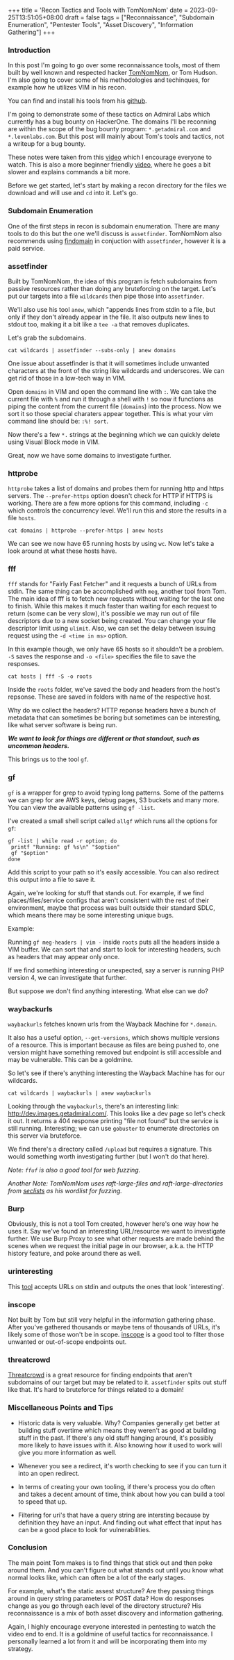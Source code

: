 +++
title = 'Recon Tactics and Tools with TomNomNom'
date = 2023-09-25T13:51:05+08:00
draft = false
tags = ["Reconnaissance", "Subdomain Enumeration", "Pentester Tools", "Asset Discovery", "Information Gathering"]
+++

### Introduction
In this post I'm going to go over some reconnaissance tools, most of them built by well known and respected hacker [TomNomNom](https://twitter.com/TomNomNom?ref_src=twsrc%5Egoogle%7Ctwcamp%5Eserp%7Ctwgr%5Eauthor), or Tom Hudson. I'm also going to cover some of his methodologies and techinques, for example how he utilizes VIM in his recon. 

You can find and install his tools from his [github](https://github.com/tomnomnom/). 

I'm going to demonstrate some of these tactics on Admiral Labs which currently has a bug bounty on HackerOne. The domains I'll be reconning are within the scope of the bug bounty program: `*.getadmiral.com` and `*.levenlabs.com`. But this post will mainly about Tom's tools and tactics, not a writeup for a bug bounty. 

These notes were taken from this [video](https://www.youtube.com/watch?v=SYExiynPEKM) which I encourage everyone to watch. This is also a more beginner friendly [video](https://www.youtube.com/watch?v=l8iXMgk2nnY), where he goes a bit slower and explains commands a bit more. 

Before we get started, let's start by making a recon directory for the files we download and will use and `cd` into it. Let's go. 

### Subdomain Enumeration
One of the first steps in recon is subdomain enumeration. There are many tools to do this but the one we'll discuss is `assetfinder`. TomNomNom also recommends using [findomain](https://github.com/Findomain/Findomain) in conjuction with `assetfinder`, however it is a paid service. 


### assetfinder
Built by TomNomNom, the idea of this program is fetch subdomains from passive resources rather than doing any bruteforcing on the target. Let's put our targets into a file `wildcards` then pipe those into `assetfinder`. 

We'll also use his tool `anew`, which "appends lines from stdin to a file, but only if they don't already appear in the file. It also outputs new lines to stdout too, making it a bit like a `tee -a` that removes duplicates.

Let's grab the subdomains. 

`cat wildcards | assetfinder --subs-only | anew domains`

One issue about assetfinder is that it will sometimes include unwanted characters at the front of the string like wildcards and underscores. We can get rid of those in a low-tech way in VIM. 

Open `domains` in VIM and open the command line with `:`. We can take the current file with `%` and run it through a shell with `!` so now it functions as piping the content from the current file (`domains`) into the process. Now we sort it so those special charaters appear together. This is what your vim command line should be: `:%! sort`. 

Now there's a few `*.` strings at the beginning which we can quickly delete using Visual Block mode in VIM. 

Great, now we have some domains to investigate further. 

### httprobe
`httprobe` takes a list of domains and probes them for running http and https servers. The `--prefer-https` option doesn't check for HTTP if HTTPS is working. There are a few more options for this command, including `-c` which controls the concurrency level. We'll run this and store the results in a file `hosts`.

`cat domains | httprobe --prefer-https | anew hosts`

We can see we now have 65 running hosts by using `wc`. Now let's take a look around at what these hosts have. 


### fff
`fff` stands for "Fairly Fast Fetcher" and it requests a bunch of URLs from stdin. The same thing can be accomplished with `meg`, another tool from Tom. The main idea of fff is to fetch new requests without waiting for the last one to finish. While this makes it much faster than waiting for each request to return (some can be very slow), it's possible we may run out of file descriptors due to a new socket being created. You can change your file descriptor limit using `ulimit`. Also, we can set the delay between issuing request using the `-d <time in ms>` option. 

In this example though, we only have 65 hosts so it shouldn't be a problem. `-S` saves the response and `-o <file>` specifies the file to save the responses.

`cat hosts | fff -S -o roots`

Inside the `roots` folder, we've saved the body and headers from the host's repsonse. These are saved in folders with name of the respective host.


Why do we collect the headers? HTTP reponse headers have a bunch of metadata that can sometimes be boring but sometimes can be interesting, like what server software is being run. 

**_We want to look for things are different or that standout, such as uncommon headers._**

This brings us to the tool `gf`.


### gf
`gf` is a wrapper for grep to avoid typing long patterns. Some of the patterns we can grep for are AWS keys, debug pages, S3 buckets and many more. You can view the available patterns using `gf -list`.

I've created a small shell script called `allgf` which runs all the options for `gf`:

    gf -list | while read -r option; do
     printf "Running: gf %s\n" "$option"
     gf "$option"
    done

Add this script to your path so it's easily accessible. You can also redirect this output into a file to save it. 

Again, we're looking for stuff that stands out. For example, if we find places/files/service configs that aren't consistent with the rest of their environment, maybe that process was built outside their standard SDLC, which means there may be some interesting unique bugs. 

Example:

Running `gf meg-headers | vim -` inside `roots` puts all the headers inside a VIM buffer. We can sort that and start to look for interesting headers, such as headers that may appear only once. 

If we find something interesting or unexpected, say a server is running PHP version 4, we can investigate that further.


But suppose we don't find anything interesting. What else can we do?


### waybackurls

`waybackurls` fetches known urls from the Wayback Machine for `*.domain`.

It also has a useful option, `--get-versions`, which shows multiple versions of a resource. This is important because as files are being pushed to, one version might have something removed but endpoint is still accessible and may be vulnerable. This can be a goldmine. 

So let's see if there's anything interesting the Wayback Machine has for our wildcards.

`cat wildcards | waybackurls | anew waybackurls`

Looking through the `waybackurls`, there's an interesting link: http://dev.images.getadmiral.com/. This looks like a dev page so let's check it out. It returns a 404 response printing "file not found" but the service is still running. Interesting; we can use `gobuster` to enumerate directories on this server via bruteforce. 

We find there's a directory called `/upload` but requires a signature. This would something worth investigating further (but I won't do that here).

_Note: `ffuf` is also a good tool for web fuzzing._

_Another Note: TomNomNom uses raft-large-files and raft-large-directories from [seclists](https://github.com/danielmiessler/SecLists/tree/master/Discovery/Web-Content) as his wordlist for fuzzing._




### Burp
Obviously, this is not a tool Tom created, however here's one way how he uses it. Say we've found an interesting URL/resource we want to investigate further. We use Burp Proxy to see what other requests are made behind the scenes when we request the initial page in our browser, a.k.a. the HTTP history feature, and poke around there as well. 

### urinteresting
This [tool](https://github.com/tomnomnom/hacks/tree/master/urinteresting) accepts URLs on stdin and outputs the ones that look 'interesting'.

### inscope
Not built by Tom but still very helpful in the information gathering phase. After you've gathered thousands or maybe tens of thousands of URLs, it's likely some of those won't be in scope. [inscope](https://github.com/nil0x42/inscope) is a good tool to filter those unwanted or out-of-scope endpoints out.

### threatcrowd
[Threatcrowd](http://ci-www.threatcrowd.org/) is a great resource for finding endpoints that aren't subdomains of our target but may be related to it. `assetfinder` spits out stuff like that. It's hard to bruteforce for things related to a domain!


### Miscellaneous Points and Tips

- Historic data is very valuable. Why? Companies generally get better at building stuff overtime which means they weren't as good at building stuff in the past. If there's any old stuff hanging around, it's possibly more likely to have issues with it. Also knowing how it used to work will give you more information as well. 

- Whenever you see a redirect, it's worth checking to see if you can turn it into an open redirect.

- In terms of creating your own tooling, if there's process you do often and takes a decent amount of time, think about how you can build a tool to speed that up. 

- Filtering for uri's that have a query string are intersting because by definition they have an input. And finding out what effect that input has can be a good place to look for vulnerabilities.

### Conclusion

The main point Tom makes is to find things that stick out and then poke around them. And you can't figure out what stands out until you know what normal looks like, which can often be a lot of the early stages. 

For example, what's the static assest structure? Are they passing things around in query string parameters or POST data? How do responses change as you go through each level of the directory structure? His reconnaissance is a mix of both asset discovery and information gathering. 

Again, I highly encourage everyone interested in pentesting to watch the video end to end. It is a goldmine of useful tactics for reconnaissance. I personally learned a lot from it and will be incorporating them into my strategy. 




